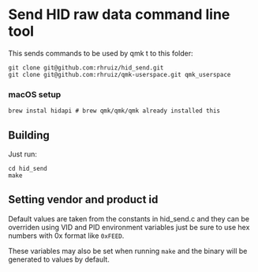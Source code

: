 # Send HID raw data command line tool

This sends commands to be used by qmk t to this folder:

```
git clone git@github.com:rhruiz/hid_send.git
git clone git@github.com:rhruiz/qmk-userspace.git qmk_userspace
```

### macOS setup

```shell
brew instal hidapi # brew qmk/qmk/qmk already installed this
```


## Building

Just run:

```
cd hid_send
make
```

## Setting vendor and product id

Default values are taken from the constants in hid_send.c and they can be
overriden using VID and PID environment variables just be sure to use hex
numbers with 0x format like `0xFEED`.

These variables may also be set when running `make` and the binary will be
generated to values by default.
